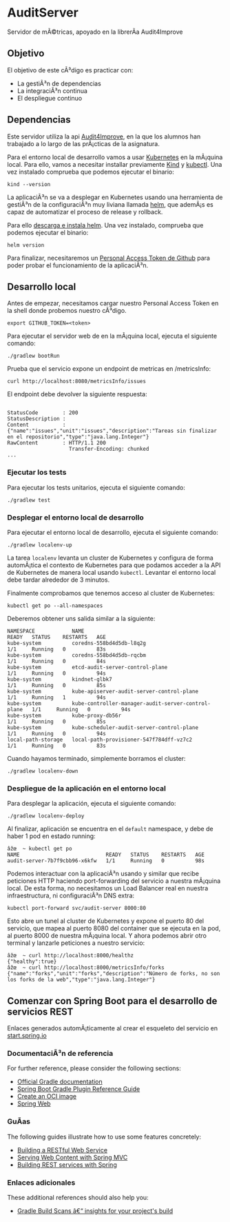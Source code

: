 # AuditServer

Servidor de mÃ©tricas, apoyado en la librerÃ­a Audit4Improve
## Objetivo

El objetivo de este cÃ³digo es practicar con:
- La gestiÃ³n de dependencias
- La integraciÃ³n continua
- El despliegue continuo

## Dependencias

Este servidor utiliza la api [Audit4Improve](https://github.com/MIT-FS/Audit4Improve-API), en la que los alumnos han trabajado a lo largo de las prÃ¡cticas de la asignatura.

Para el entorno local de desarrollo vamos a usar [Kubernetes] en la
mÃ¡quina local. Para ello, vamos a necesitar installar previamente
[Kind] y [kubectl]. Una vez instalado comprueba que podemos ejecutar el binario:

```shell
kind --version
```

La aplicaciÃ³n se va a desplegar en Kubernetes usando una herramienta de gestiÃ³n
de la configuraciÃ³n muy liviana llamada [helm], que ademÃ¡s es capaz de
automatizar el proceso de release y rollback.

Para ello [descarga e instala helm]. Una vez instalado, comprueba que podemos
ejecutar el binario:

```shell
helm version
```

Para finalizar, necesitaremos un [Personal Access Token de Github] para poder
probar el funcionamiento de la aplicaciÃ³n.

[Kubernetes]: https://kubernetes.io/
[Kind]: https://kind.sigs.k8s.io/docs/user/quick-start#installation
[kubectl]: https://kubernetes.io/docs/tasks/tools/#kubectl
[helm]: https://helm.sh/
[descarga e instala helm]: https://helm.sh/docs/intro/install/
[Personal Access Token de Github]: https://docs.github.com/en/authentication/keeping-your-account-and-data-secure/creating-a-personal-access-token

## Desarrollo local

Antes de empezar, necesitamos cargar nuestro Personal Access Token en la shell
donde probemos nuestro cÃ³digo.

```shell
export GITHUB_TOKEN=<token>
```

Para ejecutar el servidor web de en la mÃ¡quina local, ejecuta el siguiente comando:

```shell
./gradlew bootRun
```

Prueba que el servicio expone un endpoint de metricas en /metricsInfo:

```shell
curl http://localhost:8080/metricsInfo/issues
```

El endpoint debe devolver la siguiente respuesta:

```shell

StatusCode        : 200
StatusDescription :
Content           : {"name":"issues","unit":"issues","description":"Tareas sin finalizar en el repositorio","type":"java.lang.Integer"}
RawContent        : HTTP/1.1 200
                    Transfer-Encoding: chunked
...
```

### Ejecutar los tests

Para ejecutar los tests unitarios, ejecuta el siguiente comando:

```shell
./gradlew test
```

### Desplegar el entorno local de desarrollo

Para ejecutar el entorno local de desarrollo, ejecuta el siguiente comando:

```shell
./gradlew localenv-up
```

La tarea `localenv` levanta un cluster de Kubernetes y configura de forma
automÃ¡tica el contexto de Kubernetes para que podamos acceder a la API
de Kubernetes de manera local usando `kubectl`. Levantar el entorno local
debe tardar alrededor de 3 minutos.

Finalmente comprobamos que tenemos acceso al cluster de Kubernetes:

```shell
kubectl get po --all-namespaces
```

Deberemos obtener uns salida similar a la siguiente:

```shell
NAMESPACE            NAME                                                 READY   STATUS    RESTARTS   AGE
kube-system          coredns-558bd4d5db-l8q2g                             1/1     Running   0          83s
kube-system          coredns-558bd4d5db-rqcbm                             1/1     Running   0          84s
kube-system          etcd-audit-server-control-plane                      1/1     Running   0          94s
kube-system          kindnet-glbk7                                        1/1     Running   0          85s
kube-system          kube-apiserver-audit-server-control-plane            1/1     Running   1          94s
kube-system          kube-controller-manager-audit-server-control-plane   1/1     Running   0          94s
kube-system          kube-proxy-db56r                                     1/1     Running   0          85s
kube-system          kube-scheduler-audit-server-control-plane            1/1     Running   0          94s
local-path-storage   local-path-provisioner-547f784dff-vz7c2              1/1     Running   0          83s
```

Cuando hayamos terminado, simplemente borramos el cluster:

```shell
./gradlew localenv-down
```

### Despliegue de la aplicación en el entorno local

Para desplegar la aplicación, ejecuta el siguiente comando:

```shell
./gradlew localenv-deploy
```

Al finalizar, aplicación se encuentra en el `default` namespace, y debe
de haber 1 pod en estado running:

```shell
âžœ  ~ kubectl get po
NAME                            READY   STATUS    RESTARTS   AGE
audit-server-7b7f9cbb96-x6kfw   1/1     Running   0          98s
```

Podemos interactuar con la aplicaciÃ³n usando y similar que recibe peticiones
HTTP haciendo port-forwarding del servicio a nuestra mÃ¡quina local. De esta
forma, no necesitamos un Load Balancer real en nuestra infraestructura, ni
configuraciÃ³n DNS extra:

```shell
kubectl port-forward svc/audit-server 8000:80
```

Esto abre un tunel al cluster de Kubernetes y expone el puerto 80 del servicio,
que mapea al puerto 8080 del container que se ejecuta en la pod, al puerto 8000
de nuestra mÃ¡quina local. Y ahora podemos abrir otro terminal y lanzarle
peticiones a nuestro servicio:

```shell
âžœ  ~ curl http://localhost:8000/healthz
{"healthy":true}
âžœ  ~ curl http://localhost:8000/metricsInfo/forks
{"name":"forks","unit":"forks","description":"Número de forks, no son los forks de la web","type":"java.lang.Integer"}
```

## Comenzar con Spring Boot para el desarrollo de servicios REST

Enlaces generados automÃ¡ticamente al crear el esqueleto del servicio en [start.spring.io](https://start.spring.io/)

### DocumentaciÃ³n de referencia

For further reference, please consider the following sections:

* [Official Gradle documentation](https://docs.gradle.org)
* [Spring Boot Gradle Plugin Reference Guide](https://docs.spring.io/spring-boot/docs/2.6.7/gradle-plugin/reference/html/)
* [Create an OCI image](https://docs.spring.io/spring-boot/docs/2.6.7/gradle-plugin/reference/html/#build-image)
* [Spring Web](https://docs.spring.io/spring-boot/docs/2.6.7/reference/htmlsingle/#boot-features-developing-web-applications)

### GuÃ­as

The following guides illustrate how to use some features concretely:

* [Building a RESTful Web Service](https://spring.io/guides/gs/rest-service/)
* [Serving Web Content with Spring MVC](https://spring.io/guides/gs/serving-web-content/)
* [Building REST services with Spring](https://spring.io/guides/tutorials/bookmarks/)

### Enlaces adicionales

These additional references should also help you:

* [Gradle Build Scans â€“ insights for your project's build](https://scans.gradle.com#gradle)

